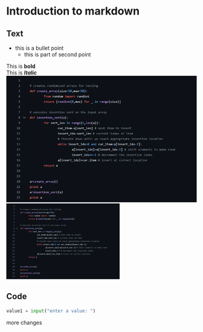 # Introduction to markdown

## Text
- this is a bullet point
    - this is part of second point

This is **bold**<br>
This is ***Italic***
![insertion sort in python](image.png)
<img height="200" width="300" src="image.png">

## Code
```py
value1 = input("enter a value: ")
```

more changes